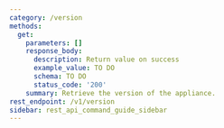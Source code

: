 ```yaml
---
category: /version
methods:
  get:
    parameters: []
    response_body:
      description: Return value on success
      example_value: TO DO
      schema: TO DO
      status_code: '200'
    summary: Retrieve the version of the appliance.
rest_endpoint: /v1/version
sidebar: rest_api_command_guide_sidebar
---
```

